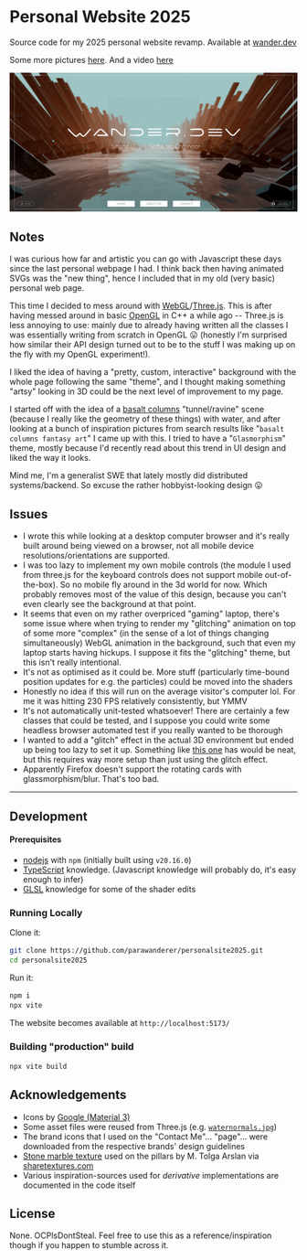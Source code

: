 # Personal Website 2025

Source code for my 2025 personal website revamp. Available at [wander.dev](https://wander.dev)

Some more pictures [here](./docs/). And a video [here](https://youtu.be/8iNIcQxMEDg)

[![Screenshot of website main page](./docs/main_page.png)](https://youtu.be/8iNIcQxMEDg)

## Notes

I was curious how far and artistic you can go with Javascript these days since the last personal webpage I had. I think back then having animated SVGs was the "new thing", hence I included that in my old (very basic) personal web page.

This time I decided to mess around with [WebGL](https://developer.mozilla.org/en-US/docs/Web/API/WebGL_API)/[Three.js](https://threejs.org/). This is after having messed around in basic [OpenGL](https://learnopengl.com/) in C++ a while ago -- Three.js is less annoying to use: mainly due to already having written all the classes I was essentially writing from scratch in OpenGL 😛 (honestly I'm surprised how similar their API design turned out to be to the stuff I was making up on the fly with my OpenGL experiment!).

I liked the idea of having a "pretty, custom, interactive" background with the whole page following the same "theme", and I thought making something "artsy" looking in 3D could be the next level of improvement to my page.

I started off with the idea of a [basalt columns](https://en.wikipedia.org/wiki/Columnar_jointing) "tunnel/ravine" scene (because I really like the geometry of these things) with water, and after looking at a bunch of inspiration pictures from search results like "`basalt columns fantasy art`" I came up with this. I tried to have a "`Glasmorphism`" theme, mostly because I'd recently read about this trend in UI design and liked the way it looks.

Mind me, I'm a generalist SWE that lately mostly did distributed systems/backend. So excuse the rather hobbyist-looking design 😛


## Issues

- I wrote this while looking at a desktop computer browser and it's really built around being viewed on a browser, not all mobile device resolutions/orientations are supported.
- I was too lazy to implement my own mobile controls (the module I used from three.js for the keyboard controls does not support mobile out-of-the-box). So no mobile fly around in the 3d world for now. Which probably removes most of the value of this design, because you can't even clearly see the background at that point.
- It seems that even on my rather overpriced "gaming" laptop, there's some issue where when trying to render my "glitching" animation on top of some more "complex" (in the sense of a lot of things changing simultaneously) WebGL animation in the background, such that even my laptop starts having hickups. I suppose it fits the "glitching" theme, but this isn't really intentional.
- It's not as optimised as it could be. More stuff (particularly time-bound position updates for e.g. the particles) could be moved into the shaders
- Honestly no idea if this will run on the average visitor's computer lol. For me it was hitting 230 FPS relatively consistently, but YMMV
- It's not automatically unit-tested whatsoever! There are certainly a few classes that could be tested, and I suppose you could write some headless browser automated test if you really wanted to be thorough
- I wanted to add a "glitch" effect in the actual 3D environment but ended up being too lazy to set it up. Something like [this one](https://domenicobrz.github.io/webgl/projects/experiment1/) has would be neat, but this requires way more setup than just using the glitch effect.
- Apparently Firefox doesn't support the rotating cards with glassmorphism/blur. That's too bad.

-----------
## Development

#### Prerequisites

- [nodejs](https://nodejs.org/en) with `npm` (initially built using `v20.16.0`)
- [TypeScript](https://www.typescriptlang.org/) knowledge. (Javascript knowledge will probably do, it's easy enough to infer)
- [GLSL](https://en.wikipedia.org/wiki/OpenGL_Shading_Language) knowledge for some of the shader edits

### Running Locally

Clone it:

```bash
git clone https://github.com/parawanderer/personalsite2025.git
cd personalsite2025
```

Run it:

```bash
npm i
npx vite
```

The website becomes available at `http://localhost:5173/`

### Building "production" build

```bash
npx vite build
```

## Acknowledgements

- Icons by [Google (Material 3)](https://fonts.google.com/icons)
- Some asset files were reused from Three.js (e.g. [`waternormals.jpg`](https://github.com/mrdoob/three.js/blob/62bb68551ea0f206976fb288a2174803bf361ae8/examples/textures/waternormals.jpg))
- The brand icons that I used on the "Contact Me"... "page"... were downloaded from the respective brands' design guidelines
- [Stone marble texture](https://www.sharetextures.com/textures/floor/storm_marble_1) used on the pillars by M. Tolga Arslan via [sharetextures.com](https://www.sharetextures.com)
- Various inspiration-sources used for _derivative_ implementations are documented in the code itself

## License

None. OCPlsDontSteal. Feel free to use this as a reference/inspiration though if you happen to stumble across it.